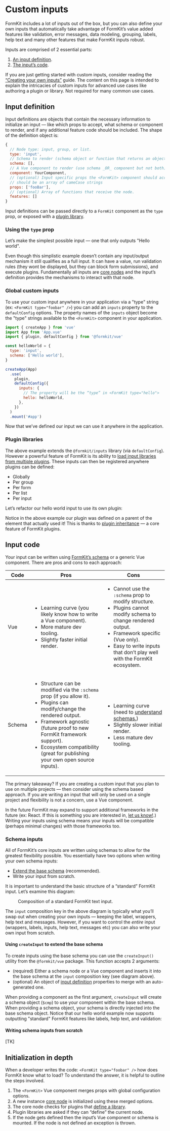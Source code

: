 # Custom inputs

<cta label="Building your first custom input?" type="ghost" href="/" button="Read the guide"></cta>

FormKit includes a lot of inputs out of the box, but you can also define your own inputs that automatically take advantage of FormKit’s value added features like validation, error messages, data modeling, grouping, labels, help text and many other features that make FormKit inputs robust.

Inputs are comprised of 2 essential parts:

1. [An input definition](#input-definition).
2. [The input’s code](#input-code).

<callout type="warning" label="Start with the guide">
If you are just getting started with custom inputs, consider reading the <a href="/guides/custom-inputs">“Creating your own inputs”</a> guide. The content on this page is intended to explain the intricacies of custom inputs for advanced use cases like authoring a plugin or library. Not required for many common use cases.
</callout>

## Input definition

Input definitions are objects that contain the necessary information to initialize an input — like which props to accept, what schema or component to render, and if any additional feature code should be included. The shape of the definition object is:

```js
{
  // Node type: input, group, or list.
  type: 'input',
  // Schema to render (schema object or function that returns an object)
  schema: [],
  // A Vue component to render (use schema _OR_ component but not both)
  component: YourComponent,
  // (optional) Input specific props the <FormKit> component should accept.
  // should be an array of cameCase strings
  props: ['fooBar'],
  // (optional) Array of functions that receive the node.
  features: []
}
```

Input definitions can be passed directly to a `FormKit` component as the `type` prop, or exposed with a [plugin library](/advanced/node#library).

### Using the `type` prop

Let’s make the simplest possible input — one that only outputs "Hello world".

<example
  name="Custom input"
  file="/_content/examples/custom-input/custom-input"
  langs="vue">
</example>

Even though this simplistic example doesn’t contain any input/output mechanism it still qualifies as a full input. It can have a value, run validation rules (they wont be displayed, but they can block form submissions), and execute plugins. Fundamentally all inputs are [core nodes](/advanced/core#node) and the input’s definition provides the mechanisms to interact with that node.

### Global custom inputs

To use your custom input anywhere in your application via a "type" string (ex: `<FormKit type="foobar" />`) you can add an `inputs` property to the `defaultConfig` options. The property names of the `inputs` object become the "type" strings available to the `<FormKit>` component in your application.

```js
import { createApp } from 'vue'
import App from 'App.vue'
import { plugin, defaultConfig } from '@formkit/vue'

const helloWorld = {
  type: 'input',
  schema: ['Hello world'],
}

createApp(App)
  .use(
    plugin,
    defaultConfig({
      inputs: {
        // The property will be the “type” in <FormKit type="hello">
        hello: helloWorld,
      },
    })
  )
  .mount('#app')
```

Now that we’ve defined our input we can use it anywhere in the application.

<example
  name="Custom input"
  file="/_content/examples/custom-input-default-config/custom-input-default-config"
  langs="vue">
</example>

### Plugin libraries

The above example extends the `@formkit/inputs` library (via `defaultConfig`). However a powerful feature of FormKit is its ability to [load input libraries from multiple plugins](/advanced/core#library). These inputs can then be registered anywhere plugins can be defined:

- Globally
- Per group
- Per form
- Per list
- Per input

Let’s refactor our hello world input to use its own plugin:

<example
  name="Custom input - plugin"
  file="/_content/examples/custom-input-plugin/custom-input-plugin"
  langs="vue">
</example>

<callout type="tip" label="Plugin inheritance">
Notice in the above example our plugin was defined on a parent of the element that actually used it! This is thanks to <a href="/advanced/core#plugins">plugin inheritance</a> — a core feature of FormKit plugins.
</callout>

## Input code

Your input can be written using [FormKit’s schema](/advanced/schema) or a generic Vue component. There are pros and cons to each approach:

| Code   | Pros                                                                                                                                                                                                                                                                                                                    | Cons                                                                                                                                                                                                                                                                 |
| ------ | ----------------------------------------------------------------------------------------------------------------------------------------------------------------------------------------------------------------------------------------------------------------------------------------------------------------------- | -------------------------------------------------------------------------------------------------------------------------------------------------------------------------------------------------------------------------------------------------------------------- |
| Vue    | <ul><li>Learning curve (you likely know how to write a Vue component).</li><li>More mature dev tooling.</li><li>Slightly faster initial render.</li></ul>                                                                                                                                                               | <ul><li>Cannot use the <code>:schema</code> prop to modify structure.</li><li>Plugins cannot modify schema to change rendered output.</li><li>Framework specific (Vue only).</li><li>Easy to write inputs that don’t play well with the FormKit ecosystem.</li></ul> |
| Schema | <ul><li>Structure can be modified via the <code>:schema</code> prop (if you allow it).</li><li>Plugins can modify/change the rendered output.</li><li>Framework agnostic (future proof to new FormKit framework support).</li><li>Ecosystem compatibility (great for publishing your own open source inputs).</li></ul> | <ul><li>Learning curve (need to <a href="/advanced/schema">understand schemas.</a>)</li><li>Slightly slower initial render.</li><li>Less mature dev tooling.</li></ul>                                                                                               |

The primary takeaway? If you are creating a custom input that you plan to use on multiple projects — then consider using the schema based approach. If you are writing an input that will only be used on a single project and flexibility is not a concern, use a Vue component.

<callout type="info" label="Future frameworks">
In the future FormKit may expand to support additional frameworks in the future (ex: React. If this is something you are interested in, <a href="mailto:feedback@formkit.com">let us know!</a>.) Writing your inputs using schema means your inputs will be compatible (perhaps minimal changes) with those frameworks too.
</callout>

### Schema inputs

All of FormKit’s core inputs are written using schemas to allow for the greatest flexibility possible. You essentially have two options when writing your own schema inputs:

- [Extend the base schema](#using-createinput-to-extend-the-base-schema) (recommended).
- Write your input from scratch.

It is important to understand the basic structure of a “standard” FormKit input. Let’s examine this diagram:

<figure>
  <formkit-input-diagram></formkit-input-diagram>
  <figcaption>Composition of a standard FormKit text input.</figcaption>
</figure>

The `input` composition key in the above diagram is typically what you’ll swap out when creating your own inputs — keeping the label, wrappers, help text and messages. However, if you want to control the _entire_ input (wrappers, labels, inputs, help text, messages etc) you can also write your own input from scratch.

#### Using `createInput` to extend the base schema

To create inputs using the base schema you can use the `createInput()` utility from the `@formkit/vue` package. This function accepts 2 arguments:

- (required) Either a schema node or a Vue component and inserts it into the base schema at the `input` composition key (see diagram above).
- (optional) An object of [input definition](#input-definition) properties to merge with an auto-generated one.

When providing a component as the first argument, `createInput` will create a schema object (`$cmp`) to use your component within the base schema. When providing a schema object, your schema is directly injected into the base schema object. Notice that our hello world example now supports outputting "standard" FormKit features like labels, help text, and validation:

<example
  name="Create input"
  file="/_content/examples/create-input/create-input"
  langs="vue">
</example>

#### Writing schema inputs from scratch

[TK]

## Initialization in depth

When a developer writes the code: `<FormKit type="foobar" />` how does FormKit know what to load? To understand the answer, it is helpful to outline the steps involved.

1. The `<FormKit>` Vue component merges props with global configuration options.
2. A new instance [core node](/advanced/core#node) is initialized using these merged options.
3. The core node checks for plugins that [define a library](/advanced/core#plugins).
4. Plugin libraries are asked if they can “define” the current node.
5. If the node gets defined then the input’s Vue component or schema is mounted. If the node is not defined an exception is thrown.
